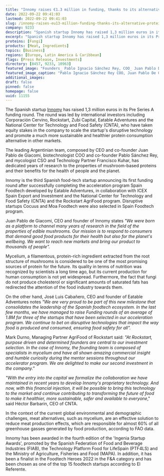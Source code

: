 ```yaml
---
title: "Innomy raises €1.3 million in funding, thanks to its alternative proteins based on mushrooms"
date: 2022-09-22 09:41:03
lastmod: 2022-09-22 09:41:03
slug: /innomy-raises-eu13-million-funding-thanks-its-alternative-proteins-based-mushrooms
company: 9233
description: "Spanish startup Innomy has raised 1,3 million euros in its Pre Series A funding round led by international investors as Corporación Cervino, Rockstart, Zubi Capital, Eatable Adventures and the National Center for Technology and Food Safety."
excerpt: "Spanish startup Innomy has raised 1,3 million euros in its Pre Series A funding round led by international investors as Corporación Cervino, Rockstart, Zubi Capital, Eatable Adventures and the National Center for Technology and Food Safety."
proteins: [Fungi]
products: [Meat, Ingredients]
topics: [Business]
regions: [Europe, Latin America & Caribbean]
flags: [Press Release, Investments]
directory: [8457, 9233, 10963]
featured_image: "Founders_ Pablo Ignacio Sánchez Rey, COO_ Juan Pablo De Giacomi, CEO_ Francisco Kuhar, CSO.jpg"
featured_image_caption: "Pablo Ignacio Sánchez Rey COO, Juan Pablo De Giacomi CEO, Francisco Kuhar CSO"
additional_images:
draft: false
pinned: false
homepage: false
uuid: 11155
---
```

The Spanish startup [Innomy](http://innomylabs.com/) has raised 1,3
million euros in its Pre Series A funding round. The round was led by
international investors including Corporación Cervino, Rockstart, Zubi
Capital, Eatable Adventures and the National Center for Technology and
Food Safety (CNTA), who have taken equity stakes in the company to scale
the startup's disruptive technology and promote a much more sustainable
and healthier protein consumption alternative in other markets.

The leading Argentinian team, composed by CEO and co-founder Juan Pablo
de Giacomi, biotechnologist COO and co-founder Pablo Sánchez Rey, and
mycologist CSO and Technology Partner Francisco Kuhar, has dedicated
years of research to the properties of mushroom-based proteins and their
benefits for the health of people and the planet.

Innomy is the third Spanish food-tech startup announcing its first
funding round after successfully completing the acceleration program
Spain Foodtech developed by Eatable Adventures, in collaboration with
ICEX Spain Export and Investment and the National Center for Technology
and Food Safety (CNTA) and the Rockstart AgriFood program. Disruptive
startups Cocuus and Moa Foodtech were also selected in Spain Foodtech
program.

Juan Pablo de Giacomi, CEO and founder of Innomy states *\"We were born
as a platform to channel many years of research in the field of the
properties of edible mushrooms. Our mission is to respond to consumers
that demand good food products for their health but also for the
planet\'s wellbeing. We want to reach new markets and bring our product
to thousands of people\".*

Mycelium, a filamentous, protein-rich ingredient extracted from the root
structure of mushrooms is considered to be one of the most promising
sources of protein for the future. Its quality in terms of nutrition was
recognized by scientists a long time ago, but its current production for
human consumption is not yet widespread. Furthermore, the fact that
fungi do not produce cholesterol or significant amounts of saturated
fats has redirected the attention of the food industry towards them.

On the other hand, José Luis Cabañero, CEO and founder of Eatable
Adventures notes *\"We are very proud to be part of this new milestone
that consolidates the leadership of the Spanish foodtech ecosystem. In
the last few months, we have managed to raise Funding rounds of an
average of 1.8M for three of the startups that have been selected in our
acceleration program. We continue to bet on disruptive technologies that
impact the way food is produced and consumed, ensuring food safety for
all\".*

Mark Durno, Managing Partner AgriFood of Rockstart said: *"At Rockstart,
purpose driven and determined founders are central to our investment
selection. In the case of Innomy, the founding team is composed of
specialists in mycelium and have all shown amazing commercial insight
and humble curiosity during the mentor sessions throughout our
accelerator program. We are delighted to make our second investment in
the company."*

*\"With the entry into the capital we formalize the collaboration we
have maintained in recent years to develop Innomy\'s proprietary
technology. And now, with this financial injection, it will be possible
to bring this technology to the market and continue contributing to
transforming the future of food to make it healthier, more sustainable,
safer and available to everyone*,\" said Héctor Barbarin, CEO of CNTA.

In the context of the current global environmental and demographic
challenges, meat alternatives, such as mycelium, are an effective
solution to reduce meat production effects, which are responsible for
almost 60% of all greenhouse gasses generated by food production,
according to FAO data.

Innomy has been awarded in the fourth edition of the \'Ingenia Startup
Awards\', promoted by the Spanish Federation of Food and Beverage
Industries (FIAB), the Technology Platform Food for LifeSpain (PTF4LS)
and the Ministry of Agriculture, Fisheries and Food (MAPA). In addition,
it has been a finalist in the Foodtech Heroes 2022 in the F&A category
and has been chosen as one of the top 15 foodtech startups according to
El Referente.
